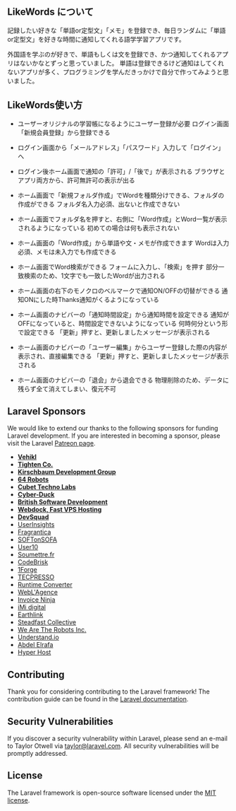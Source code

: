 ## LikeWords について
 記録したい好きな「単語or定型文」「メモ」を登録でき、毎日ランダムに「単語or定型文」を好きな時間に通知してくれる語学学習アプリです。

外国語を学ぶのが好きで、単語もしくは文を登録でき、かつ通知してくれるアプリはないかなとずっと思っていました。
単語は登録できるけど通知はしてくれないアプリが多く、プログラミングを学んだきっかけで自分で作ってみようと思いました。



## LikeWords使い方
- ユーザーオリジナルの学習帳になるようにユーザー登録が必要
    ログイン画面「新規会員登録」から登録できる

- ログイン画面から「メールアドレス」「パスワード」入力して「ログイン」へ

- ログイン後ホーム画面で通知の「許可」/「後で」が表示される
    ブラウザとアプリ両方から、許可無許可の表示が出る

- ホーム画面で「新規フォルダ作成」でWordを種類分けできる、フォルダの作成ができる
    フォルダ名入力必須、出ないと作成できない

- ホーム画面でフォルダ名を押すと、右側に「Word作成」とWord一覧が表示されるようになっている
    初めての場合は何も表示されない

- ホーム画面の「Word作成」から単語や文・メモが作成できます
    Wordは入力必須、メモは未入力でも作成できる

- ホーム画面でWord検索ができる
    フォームに入力し、「検索」を押す
    部分一致検索のため、1文字でも一致したWordが出力される

- ホーム画面の右下のモノクロのベルマークで通知ON/OFFの切替ができる
    通知ONにした時Thanks通知がくるようになっている

- ホーム画面のナビバーの「通知時間設定」から通知時間を設定できる
    通知がOFFになっていると、時間設定できないようになっている
    何時何分という形で設定できる
    「更新」押すと、更新しましたメッセージが表示される

- ホーム画面のナビバーの「ユーザー編集」からユーザー登録した際の内容が表示され、直接編集できる
    「更新」押すと、更新しましたメッセージが表示される

- ホーム画面のナビバーの「退会」から退会できる
    物理削除のため、データに残らず全て消えてしまい、復元不可
    



## Laravel Sponsors

We would like to extend our thanks to the following sponsors for funding Laravel development. If you are interested in becoming a sponsor, please visit the Laravel [Patreon page](https://patreon.com/taylorotwell).

- **[Vehikl](https://vehikl.com/)**
- **[Tighten Co.](https://tighten.co)**
- **[Kirschbaum Development Group](https://kirschbaumdevelopment.com)**
- **[64 Robots](https://64robots.com)**
- **[Cubet Techno Labs](https://cubettech.com)**
- **[Cyber-Duck](https://cyber-duck.co.uk)**
- **[British Software Development](https://www.britishsoftware.co)**
- **[Webdock, Fast VPS Hosting](https://www.webdock.io/en)**
- **[DevSquad](https://devsquad.com)**
- [UserInsights](https://userinsights.com)
- [Fragrantica](https://www.fragrantica.com)
- [SOFTonSOFA](https://softonsofa.com/)
- [User10](https://user10.com)
- [Soumettre.fr](https://soumettre.fr/)
- [CodeBrisk](https://codebrisk.com)
- [1Forge](https://1forge.com)
- [TECPRESSO](https://tecpresso.co.jp/)
- [Runtime Converter](http://runtimeconverter.com/)
- [WebL'Agence](https://weblagence.com/)
- [Invoice Ninja](https://www.invoiceninja.com)
- [iMi digital](https://www.imi-digital.de/)
- [Earthlink](https://www.earthlink.ro/)
- [Steadfast Collective](https://steadfastcollective.com/)
- [We Are The Robots Inc.](https://watr.mx/)
- [Understand.io](https://www.understand.io/)
- [Abdel Elrafa](https://abdelelrafa.com)
- [Hyper Host](https://hyper.host)

## Contributing

Thank you for considering contributing to the Laravel framework! The contribution guide can be found in the [Laravel documentation](https://laravel.com/docs/contributions).

## Security Vulnerabilities

If you discover a security vulnerability within Laravel, please send an e-mail to Taylor Otwell via [taylor@laravel.com](mailto:taylor@laravel.com). All security vulnerabilities will be promptly addressed.

## License

The Laravel framework is open-source software licensed under the [MIT license](https://opensource.org/licenses/MIT).
